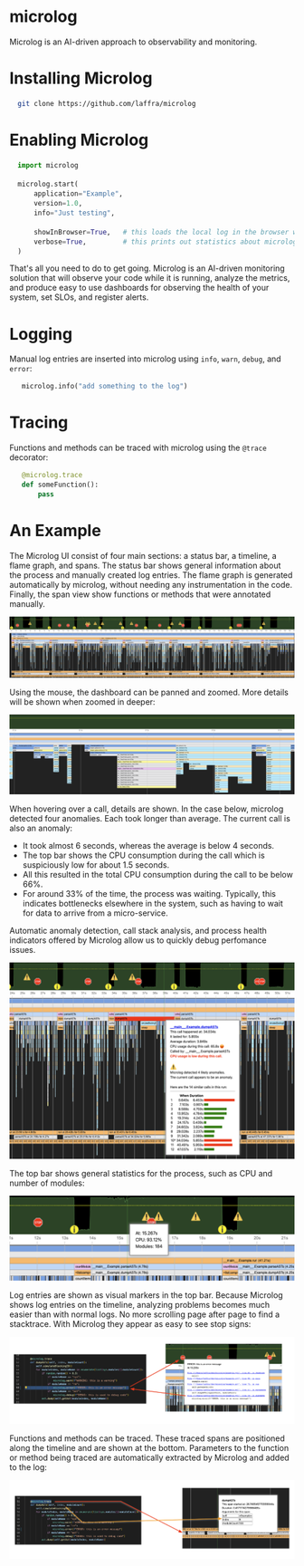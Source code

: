 # microlog

Microlog is an AI-driven approach to observability and monitoring.

# Installing Microlog

```bash
  git clone https://github.com/laffra/microlog
```

# Enabling Microlog

```python
  import microlog

  microlog.start(
      application="Example",
      version=1.0,
      info="Just testing",

      showInBrowser=True,   # this loads the local log in the browser when finished
      verbose=True,         # this prints out statistics about microlog
  )
``` 

That's all you need to do to get going. Microlog is an AI-driven monitoring solution that 
will observe your code while it is running, analyze the metrics, and produce easy to use 
dashboards for observing the health of your system, set SLOs, and register alerts.

# Logging 

Manual log entries are inserted into microlog using `info`, `warn`, `debug`, and `error`:

```python
   microlog.info("add something to the log")
```

# Tracing 

Functions and methods can be traced with microlog using the `@trace` decorator:

```python
   @microlog.trace
   def someFunction():
       pass
```

# An Example

The Microlog UI consist of four main sections: a status bar, a timeline, a flame graph, and spans. The status bar shows general information about the process and manually created log entries. The flame graph is generated automatically by microlog, without needing any instrumentation in the code. Finally, the span view show functions or methods that were annotated manually.

![Example run of microlog](images/overview.png)

Using the mouse, the dashboard can be panned and zoomed. More details will be shown when zoomed in deeper:

![Example run of microlog](images/zoomedin.png)

When hovering over a call, details are shown. In the case below, microlog detected four anomalies. Each took longer than average. The current call is also an anomaly:
 - It took almost 6 seconds, whereas the average is below 4 seconds. 
 - The top bar shows the CPU consumption during the call which is suspiciously low for about 1.5 seconds. 
 - All this resulted in the total CPU consumption during the call to be below 66%. 
 - For around 33% of the time, the process was waiting. Typically, this indicates bottlenecks elsewhere in the system, such as having to wait for data to arrive from a micro-service. 

 Automatic anomaly detection, call stack analysis, and process health indicators offered by Microlog allow us to quickly debug perfomance issues.

![Example run of microlog](images/dialog.png)

The top bar shows general statistics for the process, such as CPU and number of modules:

![Microlog logs](images/status.png)

Log entries are shown as visual markers in the top bar. Because Microlog shows log entries on the timeline, analyzing problems becomes much easier than with normal logs. No more scrolling page after page to find a stacktrace. With Microlog they appear as easy to see stop signs:

![Microlog logs](images/error-log.png)

Functions and methods can be traced. These traced spans are positioned along the timeline and are shown at the bottom. Parameters to the function or method being traced are automatically extracted by Microlog and added to the log:

![Microlog logs](images/span.png)

